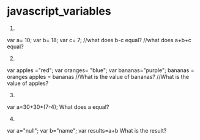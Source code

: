 # javascript_variables
1.
var a= 10;
var b= 18;
var c= 7;
//what does b-c equal?
//what does a+b+c equal?


2.
var apples ="red";
var oranges= "blue";
var bananas="purple";
bananas = oranges
apples = bananas 
//What is the value of bananas? 
//What is the value of apples?

3.
var a=30+30*(7-4); 
What does a equal?


4.
var a="null";
var b="name";
var results=a+b
What is the result?

